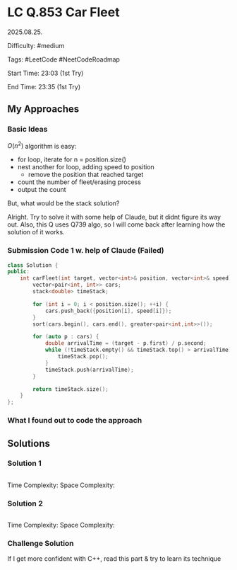 # LC Q.853 Car Fleet

2025.08.25.

Difficulty: #medium

Tags: #LeetCode #NeetCodeRoadmap

Start Time: 23:03 (1st Try)

End Time: 23:35 (1st Try)

## My Approaches

### Basic Ideas
$O(n^2)$ algorithm is easy:
- for loop, iterate for n = position.size()
- nest another for loop, adding speed to position
  - remove the position that reached target
- count the number of fleet/erasing process
- output the count

But, what would be the stack solution?

Alright. Try to solve it with some help of Claude, but it didnt figure its way out.
Also, this Q uses Q739 algo, so I will come back after learning how the solution of it works. 

### Submission Code 1 w. help of Claude (Failed)
~~~cpp
class Solution {
public:
    int carFleet(int target, vector<int>& position, vector<int>& speed) {
        vector<pair<int, int>> cars;
        stack<double> timeStack;

        for (int i = 0; i < position.size(); ++i) {
            cars.push_back({position[i], speed[i]});
        }
        sort(cars.begin(), cars.end(), greater<pair<int,int>>());

        for (auto p : cars) {
            double arrivalTime = (target - p.first) / p.second;
            while (!timeStack.empty() && timeStack.top() > arrivalTime) {
                timeStack.pop();
            }
            timeStack.push(arrivalTime);
        }

        return timeStack.size();
    }
};
~~~

### What I found out to code the approach


## Solutions

### Solution 1
~~~cpp

~~~

Time Complexity: 
Space Complexity: 

### Solution 2
~~~cpp

~~~

Time Complexity: 
Space Complexity: 

### Challenge Solution
If I get more confident with C++, read this part & try to learn its technique
~~~cpp

~~~